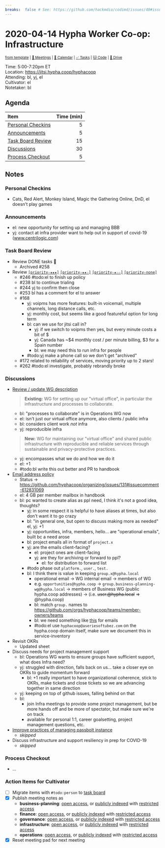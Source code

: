 ```yaml
---
breaks:  false # See: https://github.com/hackmdio/codimd/issues/40#issuecomment-172927690
---
```

# 2020-04-14 Hypha Worker Co-op: Infrastructure

<sup>[from template][template] | [:notebook: Meetings][meetings] | [:date: Calendar][calendar] | [:white_check_mark: Tasks][tasks] | [:cat: Code][gh] | [:open_file_folder: Drive][drive]</sup>

Time:       5:00-7:20pm ET  
Location:   https://jitsi.hypha.coop/hyphacoop  
Attending:  bl, yj, el  
Cultivator: el  
Notetaker:  bl

## Agenda

| Item                                            | Time (min) |
|:------------------------------------------------|-----------:|
| [Personal Checkins](#Personal-Checkins)         |          5 |
| [Announcements](#Announcements)                 |          5 |
| [Task Board Review](#Task-Board-Review)         |         15 |
| [Discussions](#Discussions)                     |         30 |
| [Process Checkout](#Process-Checkout)           |          5 |

## Notes

### Personal Checkins

- Cats, Red Alert, Monkey Island, Magic the Gathering Online, DnD, el doesn't play games

### Announcements

- el: new opportunity for setting up and managing BBB
- yj: contact at infra provider want to help out in support of covid-19  (www.centrilogic.com)

### Task Board Review

- Review DONE tasks :tada:
	- Archived #258
- Review [`[priority-★★★]`][l-pri-hi] [`[priority-★★☆]`][l-pri-md] [`[priority-★☆☆]`][l-pri-lo] [`[priority-none]`][l-pri-none]
	- #246 #todo:el to finish up policy
	- #238 bl to continue trialing
	- #244 yj to confirm then close
	- #253 bl has a comment for el to answer
	- #168
	    - yj: voipms has more features: built-in voicemail, multiple channels, long distance calls, etc.
	    - yj: monthly cost, but seems like a good featureful option for long term
        - bl: can we use for jitsi call in?
            - yj: if we switch to voipms then yes, but every minute costs a bit of $
            - yj: Canada has ~$4 monthly cost / per minute billing, $3 for a Spain number
            - bl: we may need this to run infra for people
        - #todo:yj make a phone call so we don't get "archived"
    - #172 related to reliability of services, moving priority up to 2 stars!
    - #262 #todo:el investigate, probably rebrandly broke

### Discussions

- [Review / update WG description](https://handbook.hypha.coop/working-groups.html)
    > **Existing:** WG for setting up our "virtual office", in particular the infrastructure and processes to collaborate.
    - bl: "processes to collaborate" is in Operations WG now
    - el: isn't just _our_ virtual office anymore, also clients / public infra
    - bl: considers client work _not_ infra
    - yj: reproducible infra
    > **New:** WG for maintaining our "virtual office" and shared public infrastructure with reproducible and reliable services through sustainable and privacy-protective practices.
    - yj: encompasses what we do and how we do it
    - el: +1
    - #todo:bl write this out better and PR to handbook
- [Email address policy](https://github.com/hyphacoop/organizing/issues/131)
    - Status -> https://github.com/hyphacoop/organizing/issues/131#issuecomment-612831069
    - el: 4 GB per member mailbox in handbook
    - bl: pc wanted to create alias as ppl need, I think it's not a good idea, thoughts?
        - yj: in some respect it is helpful to have aliases at times, but also don't want it to go crazy
        - bl: "in general one, but open to discuss making more as needed" el, yj: +1
        - yj: opportunities, infra, members, hello... are "operational emails", built bc a need arose
        - bl: project emails all in format of `project.x`
        - yj: are the emails client-facing?
            - el: project ones are client-facing
            - yj: are they for archiving or forward to ppl?
                - el: for distribution to forward list
        - #todo phase out `platform.`, `user.`, `test.`
        - bl: I think there is value in keeping `group.x@hypha.local`
            - operational email -> WG internal email -> members of WG
            - e.g. `opportunities@hypha.coop` 
                  -> `group.business-planning-wg@hypha.local`
                  -> members of Business WG (public hypha.coop addresses)
                  -> (i.e. ~~user.<name>@hypha.local~~ => <name>@hypha.coop)
            - bl: match `group.` names to https://github.com/orgs/hyphacoop/teams/member-owners/teams
            - bl: we need something like [this](https://github.com/hyphacoop/organizing-private/blob/master/documents/infrastructure/jitsi.md) for emails
            - #todo:el use `hyphacoop@aseriesoftubez.com` on the hypha.coop domain itself, make sure we document this in service-inventory
- Revisit OKRs
    - Updated sheet
- Discuss needs for project management support
    - bl: Operations WG wants to ensure groups have sufficient support, what does Infra need?
    - yj: struggled with direction, falls back on us... take a closer eye on OKRs to guide momentum forward
        - bl: +1 really important to have organizational coherence, stick to OKRs, make tickets and close tickets so we are advancing together in same direction
    - yj: keeping on top of github issues, falling behind on that
    - bl:
        - join Infra meetings to provide some project management, but be more hands off and be more of spectator, but make sure we're on track
        - available for personal 1:1, career goalsetting, project management questions, etc.
- [Improve practices of managing passbolt instance](https://github.com/hyphacoop/organizing/issues/175)
    - _skipped_
- Discuss infrastructure and support resiliency in prep for COVID-19
    - _skipped_

### Process Checkout

- ...


### Action Items for Cultivator

- [ ] Migrate items with `#todo:person` to [task board][tasks]
- [x] Publish meeting notes as
	- **business-planning**: [open access][biz-public], or [publicly indexed][biz-index] with [restricted access][biz-private]
	- **finance**: [open access][fin-public], or [publicly indexed][fin-index] with [restricted access][fin-private]
	- **governance**: [open access][gov-public], or [publicly indexed][gov-index] with [restricted access][gov-private]
	- **infrastructure**: [open access][inf-public], or [publicly indexed][inf-index] with [restricted access][inf-private]
	- **operations**: [open access][ops-public], or [publicly indexed][ops-index] with [restricted access][ops-private]
- [x] Reset meeting pad for next meeting

<!-- Links: Important -->
[template]: https://link.hypha.coop/wg-template
[meetings]: https://link.hypha.coop/meetings
[calendar]: https://link.hypha.coop/calendar
[tasks]:    https://link.hypha.coop/tasks
[gh]:       https://link.hypha.coop/gh
[drive]:    https://link.hypha.coop/drive

<!-- Links: Labels -->
[l-pri-hi]: https://github.com/orgs/hyphacoop/projects/2?card_filter_query=label:[priority-★★★]
[l-pri-md]: https://github.com/orgs/hyphacoop/projects/2?card_filter_query=label:[priority-★★☆]
[l-pri-lo]: https://github.com/orgs/hyphacoop/projects/2?card_filter_query=label:[priority-★☆☆]
[l-pri-none]: https://github.com/orgs/hyphacoop/projects/2?card_filter_query=-label:[priority-★☆☆]+-label:[priority-★★☆]+-label:[priority-★★★]
[l-biz]: https://github.com/orgs/hyphacoop/projects/2?card_filter_query=label:"wg:business-planning"
[l-fin]: https://github.com/orgs/hyphacoop/projects/2?card_filter_query=label:"wg:finance"
[l-gov]: https://github.com/orgs/hyphacoop/projects/2?card_filter_query=label:"wg:governance
[l-inf]: https://github.com/orgs/hyphacoop/projects/2?card_filter_query=label:"wg:infrastructure"
[l-ops]: https://github.com/orgs/hyphacoop/projects/2?card_filter_query=label:"wg:operations"
[l-none]: https://github.com/orgs/hyphacoop/projects/2?card_filter_query=-label:wg:operations+-label:wg:infrastructure+-label:wg:finance+-label:wg:governance+-label:wg:business-planning

<!-- Links: Archive -->
[biz-public]:   https://github.com/hyphacoop/organizing/new/master?filename=_posts/meeting-notes/2020-MM-DD-business-planning.md
[biz-index]:    https://github.com/hyphacoop/organizing/new/master?filename=_posts/private/meeting-notes/2020-MM-DD-business-planning.md&value=Empty%20file%20for%20public%20indexing%20of%20access-restricted%20file.
[biz-private]:  https://github.com/hyphacoop/organizing-private/new/master?filename=meeting-notes/2020-MM-DD-business-planning.md
[fin-public]:   https://github.com/hyphacoop/organizing/new/master?filename=_posts/meeting-notes/2020-MM-DD-finance.md
[fin-index]:    https://github.com/hyphacoop/organizing/new/master?filename=_posts/private/meeting-notes/2020-MM-DD-finance.md&value=Empty%20file%20for%20public%20indexing%20of%20access-restricted%20file.
[fin-private]:  https://github.com/hyphacoop/organizing-private/new/master?filename=meeting-notes/2020-MM-DD-finance.md
[gov-public]:   https://github.com/hyphacoop/organizing/new/master?filename=_posts/meeting-notes/2020-MM-DD-governance.md
[gov-index]:    https://github.com/hyphacoop/organizing/new/master?filename=_posts/private/meeting-notes/2020-MM-DD-governance.md&value=Empty%20file%20for%20public%20indexing%20of%20access-restricted%20file.
[gov-private]:  https://github.com/hyphacoop/organizing-private/new/master?filename=meeting-notes/2020-MM-DD-governance.md
[inf-public]:   https://github.com/hyphacoop/organizing/new/master?filename=_posts/meeting-notes/2020-MM-DD-infrastructure.md
[inf-index]:    https://github.com/hyphacoop/organizing/new/master?filename=_posts/private/meeting-notes/2020-MM-DD-infrastructure.md&value=Empty%20file%20for%20public%20indexing%20of%20access-restricted%20file.
[inf-private]:  https://github.com/hyphacoop/organizing-private/new/master?filename=meeting-notes/2020-MM-DD-infrastructure.md
[ops-public]:   https://github.com/hyphacoop/organizing/new/master?filename=_posts/meeting-notes/2020-MM-DD-operations.md
[ops-index]:    https://github.com/hyphacoop/organizing/new/master?filename=_posts/private/meeting-notes/2020-MM-DD-operations.md&value=Empty%20file%20for%20public%20indexing%20of%20access-restricted%20file.
[ops-private]:  https://github.com/hyphacoop/organizing-private/new/master?filename=meeting-notes/2020-MM-DD-operations.md
